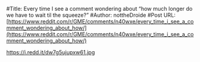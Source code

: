 #Title: Every time I see a comment wondering about “how much longer do we have to wait til the squeeze?”
#Author: nottheDroide
#Post URL: [https://www.reddit.com/r/GME/comments/n40wxe/every_time_i_see_a_comment_wondering_about_how/](https://www.reddit.com/r/GME/comments/n40wxe/every_time_i_see_a_comment_wondering_about_how/)


https://i.redd.it/dw7g5ujupxw61.jpg